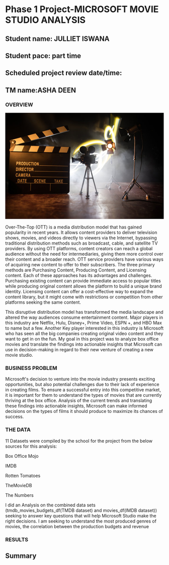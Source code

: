 # Phase 1 Project-MICROSOFT MOVIE STUDIO ANALYSIS
## Student name: JULLIET ISWANA
## Student pace: part time 
## Scheduled project review date/time:
## TM name:ASHA DEEN


### OVERVIEW
![](IMAGES/studio%20set.jpg)

  Over-The-Top (OTT) is a media distribution model that has gained popularity in recent years. It allows content providers to deliver television shows, movies, and videos directly to viewers via the Internet, bypassing traditional distribution methods such as broadcast, cable, and satellite TV providers. By using OTT platforms, content creators can reach a global audience without the need for intermediaries, giving them more control over their content and a broader reach. OTT service providers have various ways of acquiring new content to offer to their subscribers. The three primary methods are Purchasing Content, Producing Content, and Licensing content. Each of these approaches has its advantages and challenges. Purchasing existing content can provide immediate access to popular titles while producing original content allows the platform to build a unique brand identity. Licensing content can offer a cost-effective way to expand the content library, but it might come with restrictions or competition from other platforms seeking the same content.

   This disruptive distribution model has transformed the media landscape and altered the way audiences consume entertainment content. Major players in this industry are Netflix, Hulu, Disney+, Prime Video, ESPN +, and HBO Max to name but a few. Another Key player interested in this industry is Microsoft who has seen all the big companies creating original video content and they want to get in on the fun. My goal in this project was to analyze box office movies  and translate the findings into actionable insights that Microsoft can use in decision-making in regard to their new venture of creating a new movie studio.



### BUSINESS PROBLEM
Microsoft's decision to venture into the movie industry presents exciting opportunities, but also potential challenges due to their lack of experience in creating films. To ensure a successful entry into this competitive market, it is important for them to understand the types of movies that are currently thriving at the box office. Analysis of the current trends and translating these findings into actionable insights, Microsoft can make informed decisions on the types of films it should produce to maximize its chances of success.


### THE DATA
11 Datasets were compiled by the school for the project from the below sources for this analysis:

Box Office Mojo

IMDB

Rotten Tomatoes

TheMovieDB

The Numbers

I did an Analysis on the combined data sets (tmdb_movies_budgets_df(TMDB dataset) and movies_df(IMDB dataset)) seeking to answer key questions that will help Microsoft Studio make the right decisions. I am seeking to understand the most produced genres of movies, the correlation between the production budgets and revenue
###  RESULTS










## Summary

